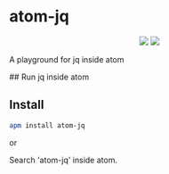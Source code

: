 # atom-jq

<p align="center">
  <a href="http://standardjs.com/"><img src="https://img.shields.io/badge/code%20style-standard-brightgreen.svg?maxAge=3600"></a>
  <a href="https://gitter.im/sanack/atom-jq"><img src="https://badges.gitter.im/davesnx/node-jq.svg"></a>
</p>

A playground for jq inside atom

## Run jq inside atom



## Install

```bash
apm install atom-jq
```

or

Search 'atom-jq' inside atom.
